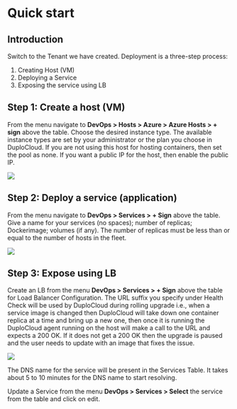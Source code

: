 # Quick start

## Introduction <a href="#0-toc-title" id="0-toc-title"></a>

Switch to the Tenant we have created. Deployment is a three-step process:

1. Creating Host (VM)
2. Deploying a Service
3. Exposing the service using LB

## Step 1: Create a host (VM) <a href="#1-toc-title" id="1-toc-title"></a>

From the menu navigate to **DevOps > Hosts > Azure > Azure Hosts > + sign** above the table. Choose the desired instance type. The available instance types are set by your administrator or the plan you choose in DuploCloud. If you are not using this host for hosting containers, then set the pool as none. If you want a public IP for the host, then enable the public IP.

![](https://lh4.googleusercontent.com/arxWKAmtdByf\_paHsCFY46JHywvq86ZR50Gec3\_60ZIV5yzoRLH9nE1MzaMeL6oEwdwiSJ2jL22QePMFhnj3LvkVbi8iPR7m3mN05XwbtOKv7uZ3XZZvPUqO5a\_zHNz4UtM8F\_Ya)

## Step 2: Deploy a service (application) <a href="#2-toc-title" id="2-toc-title"></a>

From the menu navigate to **DevOps > Services > + Sign** above the table. Give a name for your services (no spaces); number of replicas; Dockerimage; volumes (if any). The number of replicas must be less than or equal to the number of hosts in the fleet.

![](https://duplocloud.com/wp-content/uploads/2021/11/createrole.png)

## Step 3: Expose using LB <a href="#3-toc-title" id="3-toc-title"></a>

Create an LB from the menu **DevOps > Services > + Sign** above the table for Load Balancer Configuration. The URL suffix you specify under Health Check will be used by DuploCloud during rolling upgrade i.e., when a service image is changed then DuploCloud will take down one container replica at a time and bring up a new one, then once it is running the DuploCloud agent running on the host will make a call to the URL and expects a 200 OK. If it does not get a 200 OK then the upgrade is paused and the user needs to update with an image that fixes the issue.

![](https://duplocloud.com/wp-content/uploads/2021/11/createelb.png)

The DNS name for the service will be present in the Services Table. It takes about 5 to 10 minutes for the DNS name to start resolving.

Update a Service from the menu **DevOps > Services > Select** the service from the table and click on edit.
